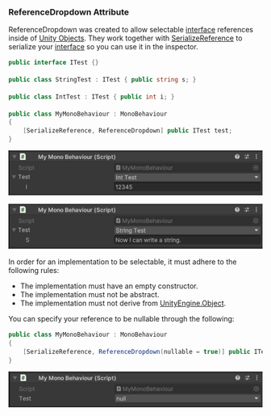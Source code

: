 ### ReferenceDropdown Attribute

ReferenceDropdown was created to allow selectable [interface](https://learn.microsoft.com/en-us/dotnet/csharp/language-reference/keywords/interface) references inside of [Unity Objects](https://docs.unity3d.com/ScriptReference/Object.html). They work together with [SerializeReference](https://docs.unity3d.com/ScriptReference/SerializeReference.html) to serialize your [interface](https://learn.microsoft.com/en-us/dotnet/csharp/language-reference/keywords/interface) so you can use it in the inspector.

```csharp
public interface ITest {}

public class StringTest : ITest { public string s; }

public class IntTest : ITest { public int i; }

public class MyMonoBehaviour : MonoBehaviour
{
    [SerializeReference, ReferenceDropdown] public ITest test;
}
```

![](images/ReferenceDropdown%20IntTest.png)

![](images/ReferenceDropdown%20StringTest.png)

In order for an implementation to be selectable, it must adhere to the following rules:
- The implementation must have an empty constructor.
- The implementation must not be abstract.
- The implementation must not derive from [UnityEngine.Object](https://docs.unity3d.com/ScriptReference/Object.html).

You can specify your reference to be nullable through the following:

```csharp
public class MyMonoBehaviour : MonoBehaviour
{
    [SerializeReference, ReferenceDropdown(nullable = true)] public ITest test;
}
```

![](images/ReferenceDropdown%20null.png)